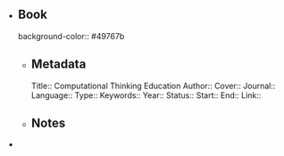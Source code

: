 - ## Book
  background-color:: #49767b
	- ## Metadata
	  Title:: Computational Thinking Education
	  Author::
	  Cover::
	  Journal::
	  Language::
	  Type::
	  Keywords::
	  Year::
	  Status::
	  Start::
	  End::
	  Link::
	- ## Notes
-